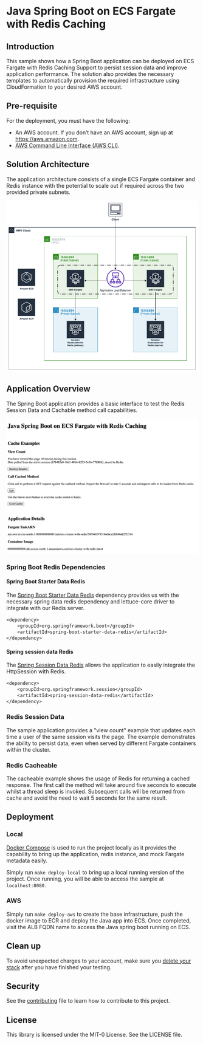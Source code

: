 # Java Spring Boot on ECS Fargate with Redis Caching
## Introduction
This sample shows how a Spring Boot application can be deployed on ECS Fargate with Redis Caching Support to persist session data and improve application performance. The solution also provides the necessary templates to automatically provision the required infrastructure using CloudFormation to your desired AWS account.

## Pre-requisite
For the deployment, you must have the following:

- An AWS account. If you don’t have an AWS account, sign up at https://aws.amazon.com.
- [AWS Command Line Interface (AWS CLI)](https://docs.aws.amazon.com/cli/latest/userguide/install-cliv2.html).

## Solution Architecture
The application architecture consists of a single ECS Fargate container and Redis instance with the potential to scale out if required across the two provided private subnets.

![Architecture](./documentation/images/architecture.png)

## Application Overview
The Spring Boot application provides a basic interface to test the Redis Session Data and Cachable method call capabilities.

![App Screenshot](./documentation/images/app_screenshot.png)

### Spring Boot Redis Dependencies

#### Spring Boot Starter Data Redis
The [Spring Boot Starter Data Redis](https://docs.spring.io/spring-data/data-redis/docs/current/reference/html/#reference) dependency provides us with the necessary spring data redis dependency and lettuce-core driver to integrate with our Redis server.
```
<dependency>
	<groupId>org.springframework.boot</groupId>
	<artifactId>spring-boot-starter-data-redis</artifactId>
</dependency>
```

#### Spring session data Redis
The [Spring Session Data Redis](https://spring.io/projects/spring-session-data-redis) allows the application to easily integrate the HttpSession with Redis.
```
<dependency>
	<groupId>org.springframework.session</groupId>
	<artifactId>spring-session-data-redis</artifactId>
</dependency>
```

### Redis Session Data
The sample application provides a "view count" example that updates each time a user of the same session visits the page. The example demonstrates the ability to persist data, even when served by different Fargate containers within the cluster.

### Redis Cacheable
The cacheable example shows the usage of Redis for returning a cached response. The first call the method will take around five seconds to execute whilst a thread sleep is invoked. Subsequent calls will be returned from cache and avoid the need to wait 5 seconds for the same result.

## Deployment

### Local
[Docker Compose](https://docs.docker.com/compose/gettingstarted/) is used to run the project locally as it provides the capability to bring up the application, redis instance, and mock Fargate metadata easily.

Simply run ``` make deploy-local ``` to bring up a local running version of the project. Once running, you will be able to access the sample at `localhost:8080`.

### AWS
Simply run ``` make deploy-aws ``` to create the base infrastructure, push the docker image to ECR and deploy the Java app into ECS. Once completed, visit the ALB FQDN name to access the Java spring boot running on ECS.

## Clean up
To avoid unexpected charges to your account, make sure you [delete your stack](https://docs.aws.amazon.com/AWSCloudFormation/latest/UserGuide/cfn-console-delete-stack.html) after you have finished your testing.

## Security
See the [contributing](CONTRIBUTING.md) file to learn how to contribute to this project.

## License
This library is licensed under the MIT-0 License. See the LICENSE file.